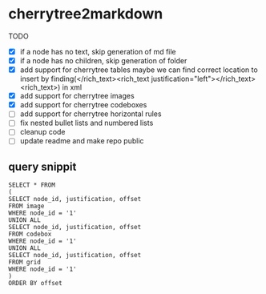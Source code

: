 # cherrytree2markdown

TODO

- [x] if a node has no text, skip generation of md file
- [x] if a node has no children, skip generation of folder
- [x] add support for cherrytree tables
      maybe we can find correct location to insert by finding(</rich_text><rich_text justification="left"></rich_text><rich_text>) in xml
- [x] add support for cherrytree images
- [x] add support for cherrytree codeboxes
- [ ] add support for cherrytree horizontal rules
- [ ] fix nested bullet lists and numbered lists
- [ ] cleanup code
- [ ] update readme and make repo public

## query snippit

```
SELECT * FROM
(
SELECT node_id, justification, offset
FROM image
WHERE node_id = '1'
UNION ALL
SELECT node_id, justification, offset
FROM codebox
WHERE node_id = '1'
UNION ALL
SELECT node_id, justification, offset
FROM grid
WHERE node_id = '1'
)
ORDER BY offset
```
